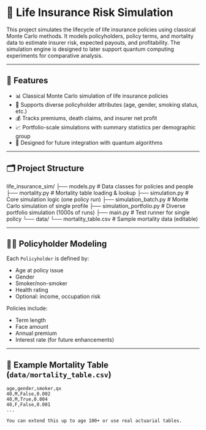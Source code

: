 # 🧮 Life Insurance Risk Simulation

This project simulates the lifecycle of life insurance policies using classical Monte Carlo methods. It models policyholders, policy terms, and mortality data to estimate insurer risk, expected payouts, and profitability. The simulation engine is designed to later support quantum computing experiments for comparative analysis.

---

## 🚀 Features

- 📊 Classical Monte Carlo simulation of life insurance policies
- 👤 Supports diverse policyholder attributes (age, gender, smoking status, etc.)
- 💰 Tracks premiums, death claims, and insurer net profit
- 📈 Portfolio-scale simulations with summary statistics per demographic group
- 🧠 Designed for future integration with quantum algorithms

---

## 🗂️ Project Structure
life_insurance_sim/
├── models.py                 # Data classes for policies and people
├── mortality.py              # Mortality table loading & lookup
├── simulation.py             # Core simulation logic (one policy run)
├── simulation_batch.py       # Monte Carlo simulation of single profile
├── simulation_portfolio.py   # Diverse portfolio simulation (1000s of runs)
├── main.py                   # Test runner for single policy
└── data/
└── mortality_table.csv   # Sample mortality data (editable)

---

## 🧑‍💼 Policyholder Modeling

Each `Policyholder` is defined by:
- Age at policy issue
- Gender
- Smoker/non-smoker
- Health rating
- Optional: income, occupation risk

Policies include:
- Term length
- Face amount
- Annual premium
- Interest rate (for future enhancements)

---

## 📁 Example Mortality Table (`data/mortality_table.csv`)

```csv
age,gender,smoker,qx
40,M,False,0.002
40,M,True,0.004
40,F,False,0.001
...

You can extend this up to age 100+ or use real actuarial tables.
